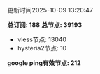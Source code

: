 更新时间2025-10-09 13:20:47

**总订阅: 188**
**总节点: 39193**
- vless节点: 13040
- hysteria2节点: 10

**google ping有效节点: 212**
